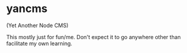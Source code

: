 yancms
======
(Yet Another Node CMS)

This mostly just for fun/me.  Don't expect it to go anywhere other than facilitate my own learning.